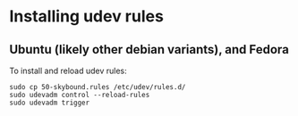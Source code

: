 
# Installing udev rules

## Ubuntu (likely other debian variants), and Fedora

To install and reload udev rules:

    sudo cp 50-skybound.rules /etc/udev/rules.d/
    sudo udevadm control --reload-rules
    sudo udevadm trigger
